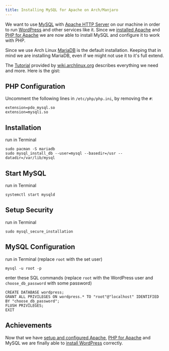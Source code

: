 ```yaml
---
title: Installing MySQL for Apache on Arch/Manjaro
---
```


We want to use [MySQL](https://www.mysql.com/) with 
[Apache HTTP Server](https://httpd.apache.org/) on our machine 
in order to run [WordPress](https://wordpress.org/) and other services like it.
Since we [installed Apache](/installing-apache-on-arch-manjaro/) 
and [PHP for Apache](/installing-php-for-apache-on-arch-manjaro/) 
we are now able to install MySQL and configure it to work with PHP.
 
Since we use Arch Linux [MariaDB](https://mariadb.org/) is the default installation. 
Keeping that in mind we are installing MariaDB, even if we might not use it to it's full extend.

The [Tutorial](https://wiki.archlinux.org/index.php/Apache_HTTP_Server#PHP) 
provided by [wiki.archlinux.org](https://wiki.archlinux.org) 
describes everything we need and more. Here is the gist:

## PHP Configuration
Uncomment the following lines in `/etc/php/php.ini`, by removing the `#`:

    extension=pdo_mysql.so
    extension=mysqli.so

## Installation
run in Terminal

    sudo pacman -S mariadb
    sudo mysql_install_db --user=mysql --basedir=/usr --datadir=/var/lib/mysql
    
## Start MySQL
run in Terminal

    systemctl start mysqld
    
## Setup Security
run in Terminal

    sudo mysql_secure_installation 

## MySQL Configuration
run in Terminal (replace `root` with the set user)

    mysql -u root -p

enter these SQL commands 
(replace `root` with the WordPress user and `choose_db_password` with some password)
    
    CREATE DATABASE wordpress;
    GRANT ALL PRIVILEGES ON wordpress.* TO "root"@"localhost" IDENTIFIED BY "choose_db_password";
    FLUSH PRIVILEGES;
    EXIT
    
## Achievements
Now that we have [setup and configured Apache](/installing-apache-on-arch-manjaro/), 
[PHP for Apache](/installing-php-for-apache-on-arch-manjaro) and 
MySQL we are finally able to [install WordPress](/installing-wordpress-on-arch-manjaro/) correctly.